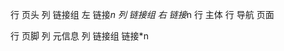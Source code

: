 行 页头
    列 链接组 左
        链接*n
    列 链接组 右
        链接*n
行 主体
    行 导航 页面
    
行 页脚
    列 元信息
    列 链接组
        链接*n